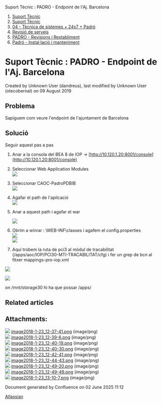 Suport Tècnic : PADRO - Endpoint de l'Aj. Barcelona  

1.  [Suport Tècnic](index.md)
2.  [Suport Tècnic](13893782.md)
3.  [04 - Tècnica de sistemes + 24x7 + Padró](26313202.md)
4.  [Revisió de serveis](36340340.md)
5.  [PADRO - Revisions i Restabliment](PADRO---Revisions-i-Restabliment_118554712.md)
6.  [Padró - Instal·lació i manteniment](26313622.md)

Suport Tècnic : PADRO - Endpoint de l'Aj. Barcelona
===================================================

Created by Unknown User (dandreus), last modified by Unknown User (otecobernal) on 09 August 2019

Problema
--------

Sapiguem com veure l'endpoint de l'ajuntament de Barcelona

Solució
-------

Seguir aquest pas a pas 

  
  

1.  Anar a la consola del BEA 8 de IOP → [http://10.120.1.20:8001/console](http://10.120.1.20:8001/console)
2.  Seleccionar Web Application Modules  
    ![](attachments/26313357/26314510.png)  
      
      
      
    
3.  Seleccionar CAOC-PadroPDBIB  
    ![](attachments/26313357/26314503.png)
4.  Agafar el path de l'apilcació  
    ![](attachments/26313357/26314504.png)  
      
    
5.  Anar a aquest path i agafar el war  
      
    ![](attachments/26313357/26314573.png)
6.  Obrim a winrar : \\WEB-INF\\classes i agafem el config.properties  
    ![](attachments/26313357/26314570.png)  
    ![](attachments/26313357/26314552.png)  
      
    
7.  Aqui trobem la ruta de pci3 al mòdul de tracabilitat (/apps/aoc/IOP/PCI30-MTI-TRACABILITAT/cfg) i fer un grep de bcn al fitxer mappings-pro-iop.xml

![](attachments/26313357/26314569.png)

![](attachments/26313357/26314567.png)

on /mnt/storage30 hi ha que possar /apps/

Related articles
----------------

  

Attachments:
------------

![](images/icons/bullet_blue.gif) [image2018-1-23\_12-37-41.png](attachments/26313357/26314510.png) (image/png)  
![](images/icons/bullet_blue.gif) [image2018-1-23\_12-39-6.png](attachments/26313357/26314503.png) (image/png)  
![](images/icons/bullet_blue.gif) [image2018-1-23\_12-40-19.png](attachments/26313357/26314505.png) (image/png)  
![](images/icons/bullet_blue.gif) [image2018-1-23\_12-40-30.png](attachments/26313357/26314504.png) (image/png)  
![](images/icons/bullet_blue.gif) [image2018-1-23\_12-42-41.png](attachments/26313357/26314573.png) (image/png)  
![](images/icons/bullet_blue.gif) [image2018-1-23\_12-44-43.png](attachments/26313357/26314570.png) (image/png)  
![](images/icons/bullet_blue.gif) [image2018-1-23\_12-49-20.png](attachments/26313357/26314569.png) (image/png)  
![](images/icons/bullet_blue.gif) [image2018-1-23\_12-49-49.png](attachments/26313357/26314567.png) (image/png)  
![](images/icons/bullet_blue.gif) [image2018-1-23\_13-10-7.png](attachments/26313357/26314552.png) (image/png)  

Document generated by Confluence on 02 June 2025 11:12

[Atlassian](http://www.atlassian.com/)